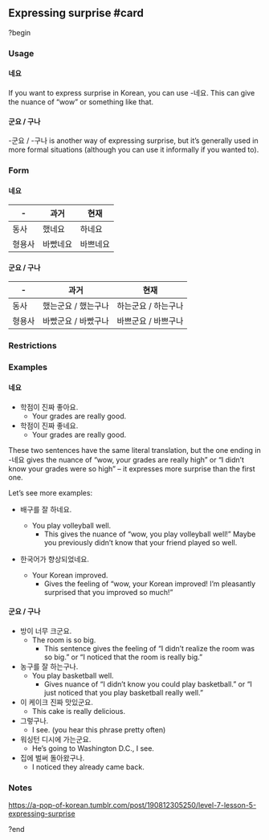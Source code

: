 ## Expressing surprise #card
?begin
### Usage
#### 네요
If you want to express surprise in Korean, you can use -네요. This can give the nuance of “wow” or something like that.
#### 군요 / 구나
-군요 / -구나 is another way of expressing surprise, but it’s generally used in more formal situations (although you can use it informally if you wanted to).
### Form
#### 네요
| -   | 과거   | 현재   |
| --- | ---- | ---- |
| 동사  | 했네요  | 하네요  |
| 형용사 | 바빴네요 | 바쁘네요 |

#### 군요 / 구나
| -   | 과거          | 현재          |
| --- | ----------- | ----------- |
| 동사  | 했는군요 / 했는구나 | 하는군요 / 하는구나 |
| 형용사 | 바빴군요 / 바빴구나 | 바쁘군요 / 바쁘구나 |
### Restrictions
### Examples
#### 네요
- 학점이 진짜 좋아요.
	- Your grades are really good.
- 학점이 진짜 좋네요.
	- Your grades are really good.

These two sentences have the same literal translation, but the one ending in -네요 gives the nuance of “wow, your grades are really high” or “I didn’t know your grades were so high” – it expresses more surprise than the first one.

Let’s see more examples:

- 배구를 잘 하네요.
	- You play volleyball well.
		- This gives the nuance of “wow, you play volleyball well!” Maybe you previously didn’t know that your friend played so well.

- 한국어가 향상되었네요.
	- Your Korean improved.
		- Gives the feeling of “wow, your Korean improved! I’m pleasantly surprised that you improved so much!”
#### 군요 / 구나
- 방이 너무 크군요.
	- The room is so big.
		- This sentence gives the feeling of “I didn’t realize the room was so big.” or “I noticed that the room is really big.”
- 농구를 잘 하는구나.
	- You play basketball well.
		- Gives nuance of “I didn’t know you could play basketball.” or “I just noticed that you play basketball really well.”
- 이 케이크 진짜 맛있군요.
	- This cake is really delicious.
- 그렇구나.
	- I see. (you hear this phrase pretty often)
- 워싱턴 디시에 가는군요.
	- He’s going to Washington D.C., I see.
- 집에 벌써 돌아왔구나.
	- I noticed they already came back.
### Notes
https://a-pop-of-korean.tumblr.com/post/190812305250/level-7-lesson-5-expressing-surprise
<!--SR:!2025-07-02,2,230-->
?end

